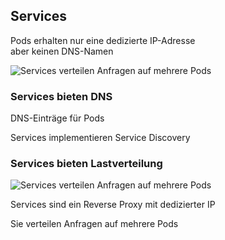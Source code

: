 ## Services

Pods erhalten nur eine dedizierte IP-Adresse<br> aber keinen DNS-Namen

![Services verteilen Anfragen auf mehrere Pods](120_kubernetes/06_services/dns.drawio.svg) <!-- .element: style="float: right; padding-left: 1em;" -->

### Services bieten DNS

DNS-Einträge für Pods

Services implementieren Service Discovery

### Services bieten Lastverteilung

![Services verteilen Anfragen auf mehrere Pods](120_kubernetes/06_services/load_balancing.drawio.svg) <!-- .element: style="float: right; padding-left: 1em;" -->

Services sind ein Reverse Proxy mit dedizierter IP

Sie verteilen Anfragen auf mehrere Pods

